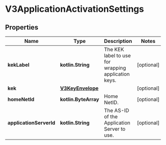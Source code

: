 
# V3ApplicationActivationSettings

## Properties
Name | Type | Description | Notes
------------ | ------------- | ------------- | -------------
**kekLabel** | **kotlin.String** | The KEK label to use for wrapping application keys. |  [optional]
**kek** | [**V3KeyEnvelope**](V3KeyEnvelope.md) |  |  [optional]
**homeNetId** | **kotlin.ByteArray** | Home NetID. |  [optional]
**applicationServerId** | **kotlin.String** | The AS-ID of the Application Server to use. |  [optional]



